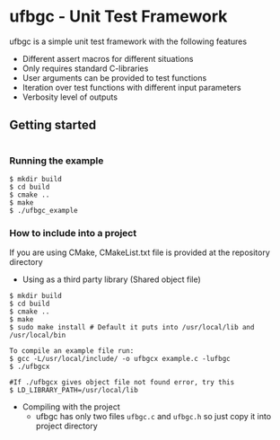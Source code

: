 # ufbgc - Unit Test Framework



ufbgc is a simple unit test framework with the following features

- Different assert macros for different situations
- Only requires standard C-libraries
- User arguments can be provided to test functions
- Iteration over test functions with different input parameters
- Verbosity level of outputs



## Getting started

```C


```





### Running the example

```shell
$ mkdir build
$ cd build
$ cmake ..
$ make
$ ./ufbgc_example
```



### How to include into a project

If you are using CMake, CMakeList.txt file is provided at the repository directory

- Using as a third party library (Shared object file)

```shell
$ mkdir build
$ cd build
$ cmake ..
$ make
$ sudo make install # Default it puts into /usr/local/lib and /usr/local/bin

To compile an example file run: 
$ gcc -L/usr/local/include/ -o ufbgcx example.c -lufbgc
$ ./ufbgcx

#If ./ufbgcx gives object file not found error, try this
$ LD_LIBRARY_PATH=/usr/local/lib

```

- Compiling with the project
  - ufbgc has only two files `ufbgc.c` and `ufbgc.h` so just copy it into project directory



#